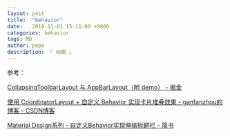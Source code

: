```yaml
---
layout: post
title:  "behavior"
date:   2019-11-01 15:11:00 +0800
categories: behavior
tags: MD
author: pepe
description: 『 动画 』
---
```





参考：


[CollapsingToolbarLayout 与 AppBarLayout（附 demo） - 掘金](https://juejin.im/post/58f73f318d6d810057cb5264)

[使用 CoordinatorLayout + 自定义 Behavior 实现卡片堆叠效果 - ganfanzhou的博客 - CSDN博客](https://blog.csdn.net/ganfanzhou/article/details/86563907)

[Material Design系列 - 自定义Behavior实现伸缩标题栏 - 简书](https://www.jianshu.com/p/7534b87958ce)





































